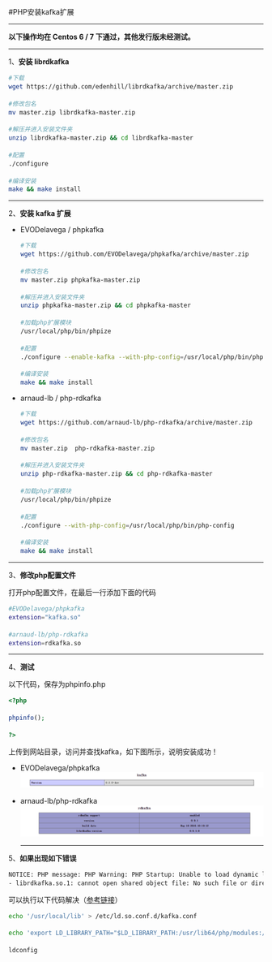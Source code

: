 #PHP安装kafka扩展

---

**以下操作均在 Centos 6 / 7 下通过，其他发行版未经测试。**

---

1、**安装 librdkafka**
 
```bash
#下载
wget https://github.com/edenhill/librdkafka/archive/master.zip

#修改包名
mv master.zip librdkafka-master.zip

#解压并进入安装文件夹
unzip librdkafka-master.zip && cd librdkafka-master

#配置
./configure

#编译安装
make && make install
```

---

2、**安装 kafka 扩展**

- EVODelavega / phpkafka
	```bash
	#下载
	wget https://github.com/EVODelavega/phpkafka/archive/master.zip
	
	#修改包名
	mv master.zip phpkafka-master.zip
	
	#解压并进入安装文件夹
	unzip phpkafka-master.zip && cd phpkafka-master   
	
	#加载php扩展模块
	/usr/local/php/bin/phpize
	
	#配置
	./configure --enable-kafka --with-php-config=/usr/local/php/bin/php-config
	
	#编译安装
	make && make install
	```
- arnaud-lb / php-rdkafka
	```bash
	#下载
	wget https://github.com/arnaud-lb/php-rdkafka/archive/master.zip
	
	#修改包名
	mv master.zip  php-rdkafka-master.zip
	
	#解压并进入安装文件夹
	unzip php-rdkafka-master.zip && cd php-rdkafka-master   
	
	#加载php扩展模块
	/usr/local/php/bin/phpize
	
	#配置
	./configure --with-php-config=/usr/local/php/bin/php-config
	
	#编译安装
	make && make install
	```

---

3、**修改php配置文件**

打开php配置文件，在最后一行添加下面的代码
```bash
#EVODelavega/phpkafka
extension="kafka.so"

#arnaud-lb/php-rdkafka
extension=rdkafka.so
```

---

4、**测试**

以下代码，保存为phpinfo.php

```php
<?php

phpinfo();

?>
```
上传到网站目录，访问并查找kafka，如下图所示，说明安装成功！

- EVODelavega/phpkafka
![php-kafka.png](/public/imgs/php-kafka_1.png "php-kafka_1.png")

- arnaud-lb/php-rdkafka
![php-kafka.png](/public/imgs/php-kafka_2.png "php-kafka_2.png")
  
  ---
  
5、**如果出现如下错误**
```bash
NOTICE: PHP message: PHP Warning: PHP Startup: Unable to load dynamic library '/usr/lib64/php/modules/kafka.so'
- librdkafka.so.1: cannot open shared object file: No such file or directory in Unknown on line 0
```
可以执行以下代码解决（[参考链接](https://github.com/salebab/phpkafka/issues/6)）

```bash
echo '/usr/local/lib' > /etc/ld.so.conf.d/kafka.conf

echo 'export LD_LIBRARY_PATH="$LD_LIBRARY_PATH:/usr/lib64/php/modules:/usr/local/lib"' >> /etc/profile

ldconfig
```